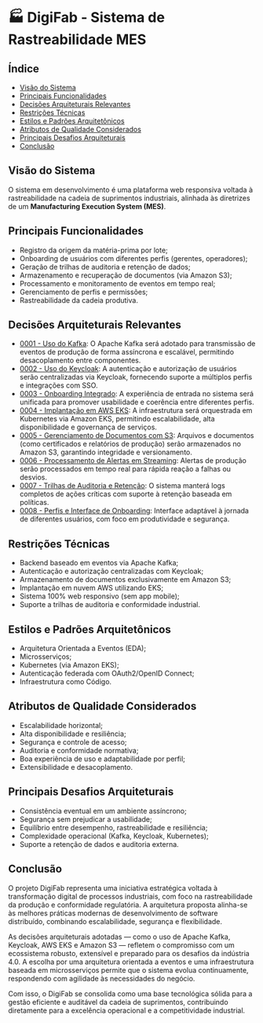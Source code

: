 # 🏭 DigiFab - Sistema de Rastreabilidade MES

## Índice
- [Visão do Sistema](#visão-do-sistema)
- [Principais Funcionalidades](#principais-funcionalidades)
- [Decisões Arquiteturais Relevantes](#decisões-arquiteturais-relevantes)
- [Restrições Técnicas](#restrições-técnicas)
- [Estilos e Padrões Arquitetônicos](#estilos-e-padrões-arquitetônicos)
- [Atributos de Qualidade Considerados](#atributos-de-qualidade-considerados)
- [Principais Desafios Arquiteturais](#principais-desafios-arquiteturais)
- [Conclusão](#conclusão)

## Visão do Sistema
O sistema em desenvolvimento é uma plataforma web responsiva voltada à rastreabilidade na cadeia de suprimentos industriais, alinhada às diretrizes de um **Manufacturing Execution System (MES)**.

## Principais Funcionalidades
- Registro da origem da matéria-prima por lote;
- Onboarding de usuários com diferentes perfis (gerentes, operadores);
- Geração de trilhas de auditoria e retenção de dados;
- Armazenamento e recuperação de documentos (via Amazon S3);
- Processamento e monitoramento de eventos em tempo real;
- Gerenciamento de perfis e permissões;
- Rastreabilidade da cadeia produtiva.

## Decisões Arquiteturais Relevantes
- [0001 - Uso do Kafka](./docs/adr/0001-use-kafka-for-event-streaming.md): O Apache Kafka será adotado para transmissão de eventos de produção de forma assíncrona e escalável, permitindo desacoplamento entre componentes.
- [0002 - Uso do Keycloak](./docs/adr/0002-use-keycloak-for-auth.md): A autenticação e autorização de usuários serão centralizadas via Keycloak, fornecendo suporte a múltiplos perfis e integrações com SSO.
- [0003 - Onboarding Integrado](./docs/adr/0003-integrated-onboarding.md): A experiência de entrada no sistema será unificada para promover usabilidade e coerência entre diferentes perfis.
- [0004 - Implantação em AWS EKS](./docs/adr/0004-deploy-on-aws-eks.md): A infraestrutura será orquestrada em Kubernetes via Amazon EKS, permitindo escalabilidade, alta disponibilidade e governança de serviços.
- [0005 - Gerenciamento de Documentos com S3](./docs/adr/0005-document-management-with-s3.md): Arquivos e documentos (como certificados e relatórios de produção) serão armazenados no Amazon S3, garantindo integridade e versionamento.
- [0006 - Processamento de Alertas em Streaming](./docs/adr/0006-stream-processing-alerts.md): Alertas de produção serão processados em tempo real para rápida reação a falhas ou desvios.
- [0007 - Trilhas de Auditoria e Retenção](./docs/adr/0007-audit-trails-and-data-retention.md): O sistema manterá logs completos de ações críticas com suporte à retenção baseada em políticas.
- [0008 - Perfis e Interface de Onboarding](./docs/adr/0008-user-profiles-and-onboarding-ui.md): Interface adaptável à jornada de diferentes usuários, com foco em produtividade e segurança.

## Restrições Técnicas
- Backend baseado em eventos via Apache Kafka;
- Autenticação e autorização centralizadas com Keycloak;
- Armazenamento de documentos exclusivamente em Amazon S3;
- Implantação em nuvem AWS utilizando EKS;
- Sistema 100% web responsivo (sem app mobile);
- Suporte a trilhas de auditoria e conformidade industrial.

## Estilos e Padrões Arquitetônicos
- Arquitetura Orientada a Eventos (EDA);
- Microsserviços;
- Kubernetes (via Amazon EKS);
- Autenticação federada com OAuth2/OpenID Connect;
- Infraestrutura como Código.

## Atributos de Qualidade Considerados
- Escalabilidade horizontal;
- Alta disponibilidade e resiliência;
- Segurança e controle de acesso;
- Auditoria e conformidade normativa;
- Boa experiência de uso e adaptabilidade por perfil;
- Extensibilidade e desacoplamento.

## Principais Desafios Arquiteturais
- Consistência eventual em um ambiente assíncrono;
- Segurança sem prejudicar a usabilidade;
- Equilíbrio entre desempenho, rastreabilidade e resiliência;
- Complexidade operacional (Kafka, Keycloak, Kubernetes);
- Suporte a retenção de dados e auditoria externa.

## Conclusão
O projeto DigiFab representa uma iniciativa estratégica voltada à transformação digital de processos industriais, com foco na rastreabilidade da produção e conformidade regulatória. A arquitetura proposta alinha-se às melhores práticas modernas de desenvolvimento de software distribuído, combinando escalabilidade, segurança e flexibilidade.

As decisões arquiteturais adotadas — como o uso de Apache Kafka, Keycloak, AWS EKS e Amazon S3 — refletem o compromisso com um ecossistema robusto, extensível e preparado para os desafios da indústria 4.0. A escolha por uma arquitetura orientada a eventos e uma infraestrutura baseada em microsserviços permite que o sistema evolua continuamente, respondendo com agilidade às necessidades do negócio.

Com isso, o DigiFab se consolida como uma base tecnológica sólida para a gestão eficiente e auditável da cadeia de suprimentos, contribuindo diretamente para a excelência operacional e a competitividade industrial.